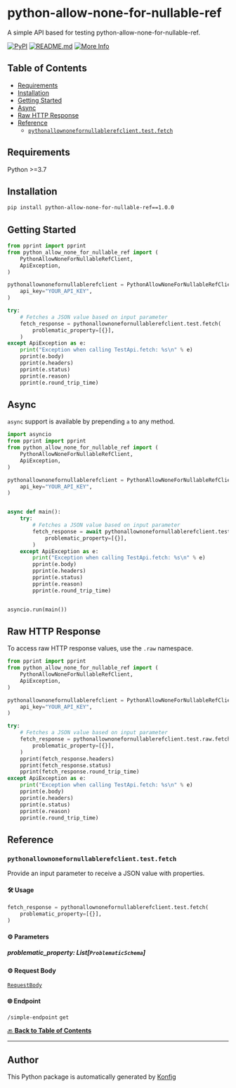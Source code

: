 # python-allow-none-for-nullable-ref<a id="python-allow-none-for-nullable-ref"></a>

A simple API based for testing python-allow-none-for-nullable-ref.


[![PyPI](https://img.shields.io/badge/PyPI-v1.0.0-blue)](https://pypi.org/project/python-allow-none-for-nullable-ref/1.0.0)
[![README.md](https://img.shields.io/badge/README-Click%20Here-green)](https://github.com/konfig-dev/konfig/tree/main/python#readme)
[![More Info](https://img.shields.io/badge/More%20Info-Click%20Here-orange)](http://example.com/support)

## Table of Contents<a id="table-of-contents"></a>

<!-- toc -->

- [Requirements](#requirements)
- [Installation](#installation)
- [Getting Started](#getting-started)
- [Async](#async)
- [Raw HTTP Response](#raw-http-response)
- [Reference](#reference)
  * [`pythonallownonefornullablerefclient.test.fetch`](#pythonallownonefornullablerefclienttestfetch)

<!-- tocstop -->

## Requirements<a id="requirements"></a>

Python >=3.7

## Installation<a id="installation"></a>

```sh
pip install python-allow-none-for-nullable-ref==1.0.0
```

## Getting Started<a id="getting-started"></a>

```python
from pprint import pprint
from python_allow_none_for_nullable_ref import (
    PythonAllowNoneForNullableRefClient,
    ApiException,
)

pythonallownonefornullablerefclient = PythonAllowNoneForNullableRefClient(
    api_key="YOUR_API_KEY",
)

try:
    # Fetches a JSON value based on input parameter
    fetch_response = pythonallownonefornullablerefclient.test.fetch(
        problematic_property=[{}],
    )
except ApiException as e:
    print("Exception when calling TestApi.fetch: %s\n" % e)
    pprint(e.body)
    pprint(e.headers)
    pprint(e.status)
    pprint(e.reason)
    pprint(e.round_trip_time)
```

## Async<a id="async"></a>

`async` support is available by prepending `a` to any method.

```python
import asyncio
from pprint import pprint
from python_allow_none_for_nullable_ref import (
    PythonAllowNoneForNullableRefClient,
    ApiException,
)

pythonallownonefornullablerefclient = PythonAllowNoneForNullableRefClient(
    api_key="YOUR_API_KEY",
)


async def main():
    try:
        # Fetches a JSON value based on input parameter
        fetch_response = await pythonallownonefornullablerefclient.test.afetch(
            problematic_property=[{}],
        )
    except ApiException as e:
        print("Exception when calling TestApi.fetch: %s\n" % e)
        pprint(e.body)
        pprint(e.headers)
        pprint(e.status)
        pprint(e.reason)
        pprint(e.round_trip_time)


asyncio.run(main())
```

## Raw HTTP Response<a id="raw-http-response"></a>

To access raw HTTP response values, use the `.raw` namespace.

```python
from pprint import pprint
from python_allow_none_for_nullable_ref import (
    PythonAllowNoneForNullableRefClient,
    ApiException,
)

pythonallownonefornullablerefclient = PythonAllowNoneForNullableRefClient(
    api_key="YOUR_API_KEY",
)

try:
    # Fetches a JSON value based on input parameter
    fetch_response = pythonallownonefornullablerefclient.test.raw.fetch(
        problematic_property=[{}],
    )
    pprint(fetch_response.headers)
    pprint(fetch_response.status)
    pprint(fetch_response.round_trip_time)
except ApiException as e:
    print("Exception when calling TestApi.fetch: %s\n" % e)
    pprint(e.body)
    pprint(e.headers)
    pprint(e.status)
    pprint(e.reason)
    pprint(e.round_trip_time)
```


## Reference<a id="reference"></a>
### `pythonallownonefornullablerefclient.test.fetch`<a id="pythonallownonefornullablerefclienttestfetch"></a>

Provide an input parameter to receive a JSON value with properties.

#### 🛠️ Usage<a id="🛠️-usage"></a>

```python
fetch_response = pythonallownonefornullablerefclient.test.fetch(
    problematic_property=[{}],
)
```

#### ⚙️ Parameters<a id="⚙️-parameters"></a>

##### problematic_property: List[`ProblematicSchema`]<a id="problematic_property-listproblematicschema"></a>

#### ⚙️ Request Body<a id="⚙️-request-body"></a>

[`RequestBody`](./python_allow_none_for_nullable_ref/type/request_body.py)
#### 🌐 Endpoint<a id="🌐-endpoint"></a>

`/simple-endpoint` `get`

[🔙 **Back to Table of Contents**](#table-of-contents)

---


## Author<a id="author"></a>
This Python package is automatically generated by [Konfig](https://konfigthis.com)
